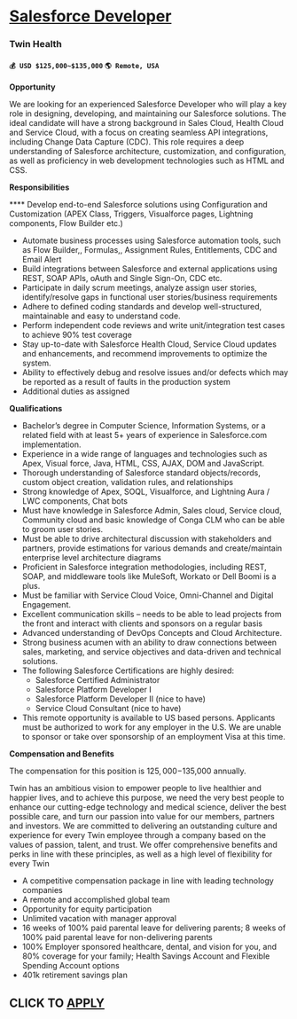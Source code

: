 # [Salesforce Developer](https://www.remotewlb.com/apply/salesforce-developer-109320)  
### Twin Health  
#### `💰 USD $125,000~$135,000` `🌎 Remote, USA`  

**Opportunity**

We are looking for an experienced Salesforce Developer who will play a key role in designing, developing, and maintaining our Salesforce solutions. The ideal candidate will have a strong background in Sales Cloud, Health Cloud and Service Cloud, with a focus on creating seamless API integrations, including Change Data Capture (CDC). This role requires a deep understanding of Salesforce architecture, customization, and configuration, as well as proficiency in web development technologies such as HTML and CSS.

**Responsibilities**

**** Develop end-to-end Salesforce solutions using Configuration and Customization (APEX Class, Triggers, Visualforce pages, Lightning components, Flow Builder etc.)

  * Automate business processes using Salesforce automation tools, such as Flow Builder,, Formulas,, Assignment Rules, Entitlements, CDC and Email Alert
  * Build integrations between Salesforce and external applications using REST, SOAP APIs, oAuth and Single Sign-On, CDC etc.
  * Participate in daily scrum meetings, analyze assign user stories, identify/resolve gaps in functional user stories/business requirements
  * Adhere to defined coding standards and develop well-structured, maintainable and easy to understand code.
  * Perform independent code reviews and write unit/integration test cases to achieve 90% test coverage
  * Stay up-to-date with Salesforce Health Cloud, Service Cloud updates and enhancements, and recommend improvements to optimize the system.
  * Ability to effectively debug and resolve issues and/or defects which may be reported as a result of faults in the production system
  * Additional duties as assigned

**Qualifications**

  * Bachelor’s degree in Computer Science, Information Systems, or a related field with at least 5+ years of experience in Salesforce.com implementation.
  * Experience in a wide range of languages and technologies such as Apex, Visual force, Java, HTML, CSS, AJAX, DOM and JavaScript.
  * Thorough understanding of Salesforce standard objects/records, custom object creation, validation rules, and relationships
  * Strong knowledge of Apex, SOQL, Visualforce, and Lightning Aura / LWC components, Chat bots
  * Must have knowledge in Salesforce Admin, Sales cloud, Service cloud, Community cloud and basic knowledge of Conga CLM who can be able to groom user stories.
  * Must be able to drive architectural discussion with stakeholders and partners, provide estimations for various demands and create/maintain enterprise level architecture diagrams
  * Proficient in Salesforce integration methodologies, including REST, SOAP, and middleware tools like MuleSoft, Workato or Dell Boomi is a plus.
  * Must be familiar with Service Cloud Voice, Omni-Channel and Digital Engagement.
  * Excellent communication skills – needs to be able to lead projects from the front and interact with clients and sponsors on a regular basis
  * Advanced understanding of DevOps Concepts and Cloud Architecture.
  * Strong business acumen with an ability to draw connections between sales, marketing, and service objectives and data-driven and technical solutions.
  * The following Salesforce Certifications are highly desired:
    * Salesforce Certified Administrator
    * Salesforce Platform Developer I
    * Salesforce Platform Developer II (nice to have)
    * Service Cloud Consultant (nice to have)
  * This remote opportunity is available to US based persons. Applicants must be authorized to work for any employer in the U.S. We are unable to sponsor or take over sponsorship of an employment Visa at this time.

**Compensation and Benefits**

The compensation for this position is $125,000-$135,000 annually.

Twin has an ambitious vision to empower people to live healthier and happier lives, and to achieve this purpose, we need the very best people to enhance our cutting-edge technology and medical science, deliver the best possible care, and turn our passion into value for our members, partners and investors. We are committed to delivering an outstanding culture and experience for every Twin employee through a company based on the values of passion, talent, and trust. We offer comprehensive benefits and perks in line with these principles, as well as a high level of flexibility for every Twin

  * A competitive compensation package in line with leading technology companies
  * A remote and accomplished global team
  * Opportunity for equity participation 
  * Unlimited vacation with manager approval
  * 16 weeks of 100% paid parental leave for delivering parents; 8 weeks of 100% paid parental leave for non-delivering parents
  * 100% Employer sponsored healthcare, dental, and vision for you, and 80% coverage for your family; Health Savings Account and Flexible Spending Account options
  * 401k retirement savings plan

  
## CLICK TO [APPLY](https://www.remotewlb.com/apply/salesforce-developer-109320)

